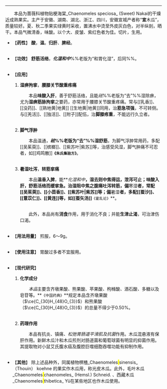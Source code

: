 ---
&emsp;&emsp;本品为蔷薇科植物贴梗海棠_Chaenomeles speciosa_ (Sweet) Nakai的干燥近成熟果实。主产于安徽、湖南、湖北、浙江、四川，安徽宣城产者称“**宣**木瓜”，质量较好。夏、秋二季果实绿黄时采收，置沸水中烫至外皮灰白色，对半纵剖，晒干。本品气微清香，味酸。以个大、皮皱、紫红色者为佳。切片，生用。

- 【**药性**】
	**酸**，**温**。**归肝**、**脾经**。<br></br>

- 【**功效**】
	**舒筋活络**，**<dfn>化湿和中</dfn>**%%老版为“和胃化湿”，后同%%。<br></br>

- 【**应用**】
	1. **湿痹拘挛**，**腰膝关节酸重疼痛**
		
		&emsp;&emsp;本品**味酸入肝**，善于舒筋活络，且能<dfn>祛</dfn>%%老版为“去”%%湿除痹，尤为**湿痹筋脉拘挛**之要药，亦常用于腰膝关节酸重疼痛。常与[[乳香]]、[[没药]]、[[熟地黄|地黄]] [[生地黄|地黄]]同用，治**筋急项强**，不可转侧。与[[羌活]]、[[独活]]、[[附子]]配伍，治**脚膝疼重**，不能远行久立者。<br></br>
	
	2. **脚气浮肿**
		
		&emsp;&emsp;本品温通，**<dfn>祛</dfn>%%老版为“去”%%湿舒筋**，为脚气浮肿常用药，多配[[吴茱萸]]、[[槟榔]]、[[紫苏叶|紫苏]]等，治感受风湿，脚气肿痛不可忍者，如[[鸡鸣散]]**`《朱氏集验方》`**。<br></br>
	
	3. **暑湿吐泻**，**转筋挛痛**
		
		&emsp;&emsp;本品**温香入脾**，能**<dfn>化湿和中</dfn>**，湿去则中焦得运，泄泻可止；**味酸入肝**，**舒筋活络**而缓挛急。治湿阻中焦之腹痛吐泻转筋，偏**寒湿**者，常配[[吴茱萸]]、[[小茴香]]、[[紫苏叶|紫苏]]等；偏**暑湿**者，多配[[蚕沙]]、[[薏苡仁]]、[[黄连]]等，如[[蚕矢汤]]**`《霍乱论》`**。<br></br>

		&emsp;&emsp;此外，本品尚有**消食**作用，用于消化不良；并能**生津止渴**，可治津伤口渴。<br></br>

- 【**用法用量**】
	煎服，6～9g。<br></br>

- 【**使用注意**】
	胃酸过多者不宜服用。<br></br>

- 【**现代研究**】
	1. **化学成分**
		
		&emsp;&emsp;<dfn>本品</dfn>主要含齐墩果酸<dfn>、</dfn>熊果酸、苹果酸<dfn>、</dfn>枸橼酸<dfn>、</dfn>酒石酸<dfn>、</dfn>多糖以及皂苷等。**`《中国药典》`**规定本品含齐墩果酸（$\ce{C_{30}H_{48}O_{3}}$）和熊果酸（$\ce{C_{30}H_{48}O_{3}}$）的总量不得少于0.50%。<br></br>
	
	2. **药理作用**
		
		&emsp;&emsp;本品有抗炎、镇痛<dfn>、松弛胃肠道平滑肌及抗菌</dfn>作用。木瓜混悬液有保肝作用。新鲜木瓜汁和木瓜煎剂对肠道菌和葡萄球菌有明显的抑菌作用。其提取物对小鼠艾氏腹水癌及腹腔巨噬细胞吞噬功能有抑制作用。<br></br>

- 【**其他**】
	除上述品种外，同属植物榠楂_Chaenomeles<mark> </mark>sinensis_ （Thouin） koehne 的果实作木瓜用，称光皮木瓜。此外，毛叶木瓜_Chaenomeles<mark> </mark>chaenomeles_ (Hemsl.) Schneid. 、西藏木瓜_Chaenomeles<mark> </mark>thibetica_ Yü在某些地区也作木瓜使用。